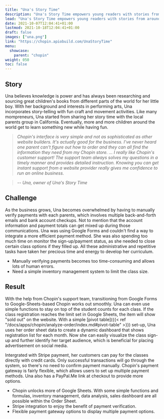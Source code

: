 ```yaml
---
title: "Una's Story Time"
description: "Una's Story Time empowers young readers with stories from around the world through craft, sing, dance, and storytelling."
lead: "Una's Story Time empowers young readers with stories from around the world through craft, sing, dance, and storytelling."
date: 2021-10-07T12:04:41+01:00
lastmod: 2021-10-18T12:04:41+01:00
draft: false
images: ["una.png"]
link: "https://chopin.apiobuild.com/UnaStoryTime"
menu:
  showcase:
    parent: "chopin"
weight: 050
toc: false
---
```


## Story

Una believes knowledge is power and has always been researching and sourcing great children's books from different parts of the world for her little boy. With her background and interests in performing arts, Una incorporates story-telling with fun craft and movement activities. Like many mompreneurs, Una started from sharing her story time with the local parents group in California. Eventually, more and more children around the world get to learn something new while having fun.

>*Chopin's interface is very simple and not as sophisticated as other website builders. It's actually good for the business. I've never heard one parent can't figure out how to order and they can all find the information they need from my Chopin store. ... I really like Chopin's customer support! The support team always solves my questions in a timely manner and provides detailed instruction. Knowing you can get instant support from a website provider really gives me confidence to run an online business.*

> -- *Una, owner of Una's Story Time*

## Challenge

As the business grows, Una becomes overwhelmed by having to manually verify payments with each parents, which involves multiple back-and-forth emails and bank account checkups. Not to mention that the account information and payment totals can get mixed up during those communications. Una was using Google Forms and couldn't find a way to integrate a more efficient payment method. She was also spending too much time on monitor the sign-up/payment status, as she needed to close certain class options if they filled up. All these administrative and repetitive tasks have taken her precious time and energy to develop her curriculum.

- Manually verifying payments becomes too time-consuming and allows lots of human errors.
- Need a simple inventory management system to limit the class size.

## Result

With the help from Chopin's support team, transitioning from Google Forms to Google-Sheets-based Chopin works out smoothly. Una can even use simple functions to stay on top of the student counts for each class. If the class registration reaches the limit set in Google Sheets, the item will show "sold out" on the website. With a simple [pivot table]({{< ref "/docs/apps/chopin/analyze-order/index.md#pivot-table" >}}) set-up, Una uses her order sheet data to create a dynamic dashboard that shows registration list for each month. Now she can easily visualize the class sign-up and further identify her target audience, which is beneficial for placing advertisement on social media.

Intergrated with Stripe payment, her customers can pay for the classes directly with credit cards. Only successful transactions will go through the system, so there's no need to confirm payment manually. Chopin's payment gateway is fairly flexible, which allows users to set up multiple payment methods. Una also has a PayPal.Me link at checkout to provide more options.

- Chopin unlocks more of Google Sheets. With some simple functions and formulas, inventory management, data analysis, sales dashboard are all possible within the Order Sheet.
- Stripe integration to enjoy the benefit of payment verification.
- Flexible payment gateway options to display multiple payment options.